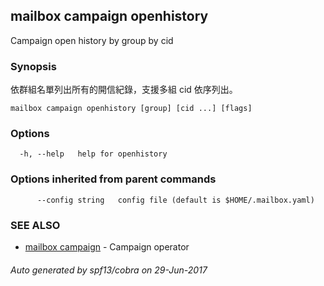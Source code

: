 ## mailbox campaign openhistory

Campaign open history by group by cid

### Synopsis


依群組名單列出所有的開信紀錄，支援多組 cid 依序列出。

```
mailbox campaign openhistory [group] [cid ...] [flags]
```

### Options

```
  -h, --help   help for openhistory
```

### Options inherited from parent commands

```
      --config string   config file (default is $HOME/.mailbox.yaml)
```

### SEE ALSO
* [mailbox campaign](mailbox_campaign.md)	 - Campaign operator

###### Auto generated by spf13/cobra on 29-Jun-2017
